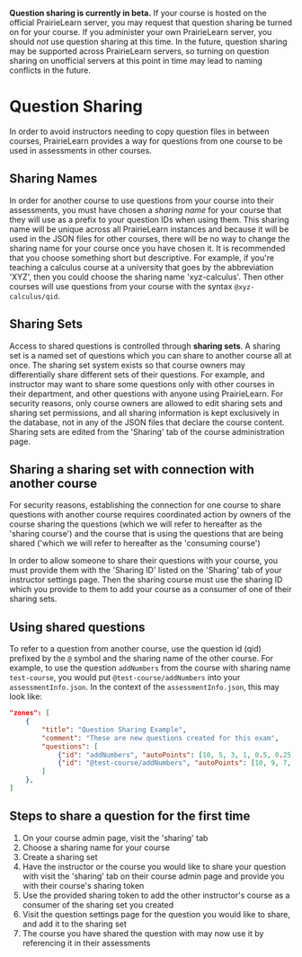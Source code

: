 **Question sharing is currently in beta.** If your course is hosted on the official PrairieLearn server, you may request that question sharing be turned on for your course. If you administer your own PrairieLearn server, you should _not_ use question sharing at this time. In the future, question sharing may be supported across PrairieLearn servers, so turning on question sharing on unofficial servers at this point in time may lead to naming conflicts in the future.

# Question Sharing

In order to avoid instructors needing to copy question files in between courses, PrairieLearn provides a way for questions from one course to be used in assessments in other courses.

## Sharing Names

In order for another course to use questions from your course into their assessments, you must have chosen a _sharing name_ for your course that they will use as a prefix to your question IDs when using them. This sharing name will be unique across all PrairieLearn instances and because it will be used in the JSON files for other courses, there will be no way to change the sharing name for your course once you have chosen it. It is recommended that you choose something short but descriptive. For example, if you're teaching a calculus course at a university that goes by the abbreviation 'XYZ', then you could choose the sharing name 'xyz-calculus'. Then other courses will use questions from your course with the syntax `@xyz-calculus/qid`.

## Sharing Sets

Access to shared questions is controlled through **sharing sets**. A sharing set is a named set of questions which you can share to another course all at once. The sharing set system exists so that course owners may differentially share different sets of their questions. For example, and instructor may want to share some questions only with other courses in their department, and other questions with anyone using PrairieLearn. For security reasons, only course owners are allowed to edit sharing sets and sharing set permissions, and all sharing information is kept exclusively in the database, not in any of the JSON files that declare the course content. Sharing sets are edited from the 'Sharing' tab of the course administration page.

## Sharing a sharing set with connection with another course

For security reasons, establishing the connection for one course to share questions with another course requires coordinated action by owners of the course sharing the questions (which we will refer to hereafter as the 'sharing course') and the course that is using the questions that are being shared ('which we will refer to hereafter as the 'consuming course')

In order to allow someone to share their questions with your course, you must provide them with the 'Sharing ID' listed on the 'Sharing' tab of your instructor settings page. Then the sharing course must use the sharing ID which you provide to them to add your course as a consumer of one of their sharing sets.

## Using shared questions

To refer to a question from another course, use the question id (qid) prefixed by the `@` symbol and the sharing name of the other course. For example, to use the question `addNumbers` from the course with sharing name `test-course`, you would put `@test-course/addNumbers` into your `assessmentInfo.json`. In the context of the `assessmentInfo.json`, this may look like:

```json
"zones": [
    {
        "title": "Question Sharing Example",
        "comment": "These are new questions created for this exam",
        "questions": [
            {"id": "addNumbers", "autoPoints": [10, 5, 3, 1, 0.5, 0.25]},
            {"id": "@test-course/addNumbers", "autoPoints": [10, 9, 7, 5]}
        ]
    },
]
```

## Steps to share a question for the first time
1. On your course admin page, visit the 'sharing' tab
2. Choose a sharing name for your course
3. Create a sharing set
4. Have the instructor or the course you would like to share your question with visit the 'sharing' tab on their course admin page and provide you with their course's sharing token
5. Use the provided sharing token to add the other instructor's course as a consumer of the sharing set you created
6. Visit the question settings page for the question you would like to share, and add it to the sharing set
7. The course you have shared the question with may now use it by referencing it in their assessments
